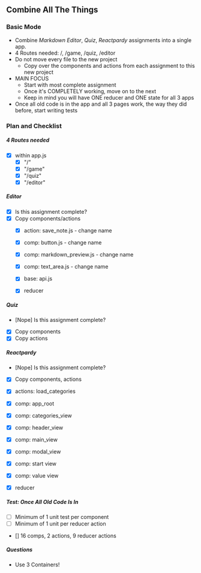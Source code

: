 ## Combine All The Things

### Basic Mode
- Combine _Markdown Editor_, _Quiz_, _Reactpardy_ assignments into a single app.
- 4 Routes needed: /, /game, /quiz, /editor
- Do not move every file to the new project
  - Copy over the components and actions from each assignment to this new project
- MAIN FOCUS
  - Start with most complete assignment
  - Once it's COMPLETELY working, move on to the next
  - Keep in mind you will have ONE reducer and ONE state for all 3 apps
- Once all old code is in the app and all 3 pages work, the way they did before, start writing tests

### Plan and Checklist
##### 4 Routes needed
- [X] within app.js
  - [X] "/"
  - [X] "/game"
  - [X] "/quiz"
  - [X] "/editor"

##### Editor
- [X] Is this assignment complete?
- [X] Copy components/actions
  - [X] action: save_note.js - change name
  - [X] comp: button.js - change name
  - [X] comp: markdown_preview.js - change name
  - [X] comp: text_area.js - change name
  - [X] base: api.js
  - [X] reducer


##### Quiz
- [Nope] Is this assignment complete?
- [X] Copy components
- [X] Copy actions

##### Reactpardy
- [Nope] Is this assignment complete?
- [X] Copy components, actions
- [X] actions: load_categories
- [X] comp: app_root
- [X] comp: categories_view
- [X] comp: header_view
- [X] comp: main_view
- [X] comp: modal_view
- [X] comp: start view
- [X] comp: value view
- [X] reducer


##### Test: Once All Old Code Is In
- [ ] Minimum of 1 unit test per component
- [ ] Minimum of 1 unit per reducer action
- [] 16 comps, 2 actions, 9 reducer actions

##### Questions
- Use 3 Containers!
